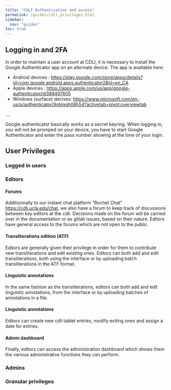 ```yaml
---
title: "CDLI Authentication and access"
permalink: /guides/cdli_privileges.html
sidebar:
  nav: "guides"
toc: true
---
```


## Logging in and 2FA

In order to maintain a user account at CDLI, it is necessary to install the Google Authenticator app on an alternate device. The app is available here:  

- Android devices : https://play.google.com/store/apps/details?id=com.google.android.apps.authenticator2&hl=en_CA
- Apple devices : https://apps.apple.com/us/app/google-authenticator/id388497605
- Windows (surface) decives: https://www.microsoft.com/en-us/p/authenticator/9nblggh08h54?activetab=pivot:overviewtab
 
 
 
 ....
 
 Google authenticator basically works as a secret keyring. When logging in, you will not be promped on your device, you have to start Google Authenticator and enter the pass number showing at the time of your login. 




## User Privileges
### Logged in users


### Editors

#### Forums

Additionnally to our instant chat platform "Rochet Chat" https://cdli.ucla.edu/chat, we also have a forum to keep track of discussions between key editors at the cdli. Decisions made on the forum will be carried over in the documentation or as gitlab issues, based on their nature. Editors have general access to the forums which are not open to the public. 

#### Transliterations edition (ATF)
Editors are generally given their privilege in order for them to contribute new transliterations and edit existing ones. Editors can both add and edit transliterations, both using the interface or by uploading batch transliterations in the ATF format. 

#### Linguistic annotations
In the same fashion as the transliterations, editors can both add and edit linguistic annotations, from the interface or by uploading batches of annotations in a file. 

#### Linguistic annotations
Editors can create new cdli tablet entries, modify exiting ones and assign a date for entries. 


#### Admin dashboard
Finally, editors can access the administration dashboard which shows them the various administrative functions they can perform.

### Admins



### Granular privileges





